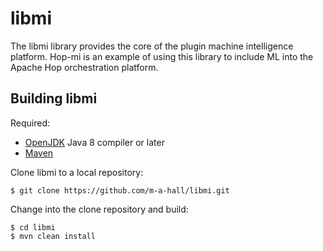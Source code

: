 # libmi

The libmi library provides the core of the plugin machine intelligence platform. Hop-mi is an example of using this library to include ML into the Apache Hop orchestration platform.

## Building libmi

Required: 
- [OpenJDK](https://openjdk.java.net/) Java 8 compiler or later 
- [Maven](http://maven.apache.org/)

Clone libmi to a local repository: 

    $ git clone https://github.com/m-a-hall/libmi.git

Change into the clone repository and build: 

    $ cd libmi 
    $ mvn clean install 
